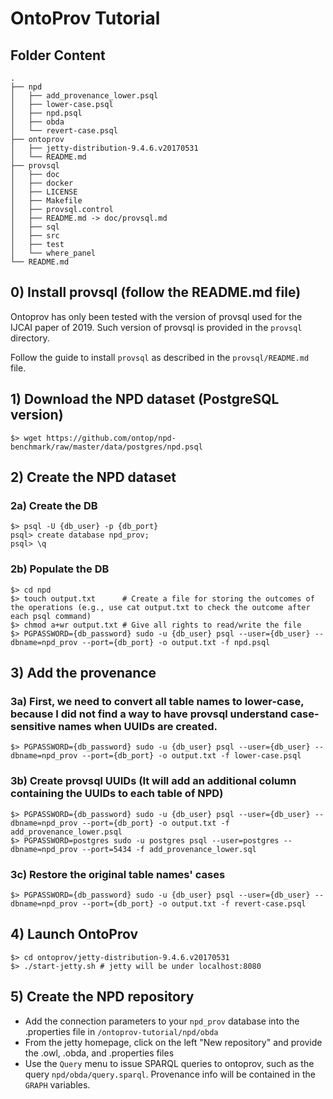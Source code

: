 # OntoProv Tutorial

## Folder Content

~~~
.
├── npd
│   ├── add_provenance_lower.psql
│   ├── lower-case.psql
│   ├── npd.psql
│   ├── obda
│   └── revert-case.psql
├── ontoprov
│   ├── jetty-distribution-9.4.6.v20170531
│   └── README.md
├── provsql
│   ├── doc
│   ├── docker
│   ├── LICENSE
│   ├── Makefile
│   ├── provsql.control
│   ├── README.md -> doc/provsql.md
│   ├── sql
│   ├── src
│   ├── test
│   └── where_panel
└── README.md
~~~

## 0) Install provsql (follow the README.md file)

Ontoprov has only been tested with the version of provsql used for the IJCAI paper of 2019. Such version of provsql is provided in the `provsql` directory.

Follow the guide to install `provsql` as described in the `provsql/README.md` file. 

## 1) Download the NPD dataset (PostgreSQL version)

~~~
$> wget https://github.com/ontop/npd-benchmark/raw/master/data/postgres/npd.psql
~~~

## 2) Create the NPD dataset
### 2a) Create the DB

~~~
$> psql -U {db_user} -p {db_port}
psql> create database npd_prov;
psql> \q
~~~

### 2b) Populate the DB

~~~
$> cd npd
$> touch output.txt      # Create a file for storing the outcomes of the operations (e.g., use cat output.txt to check the outcome after each psql command)
$> chmod a+wr output.txt # Give all rights to read/write the file
$> PGPASSWORD={db_password} sudo -u {db_user} psql --user={db_user} --dbname=npd_prov --port={db_port} -o output.txt -f npd.psql
~~~

## 3) Add the provenance

### 3a) First, we need to convert all table names to lower-case, because I did not find a way to have provsql understand case-sensitive names when UUIDs are created.

~~~
$> PGPASSWORD={db_password} sudo -u {db_user} psql --user={db_user} --dbname=npd_prov --port={db_port} -o output.txt -f lower-case.psql
~~~

### 3b) Create provsql UUIDs (It will add an additional column containing the UUIDs to each table of NPD)

~~~
$> PGPASSWORD={db_password} sudo -u {db_user} psql --user={db_user} --dbname=npd_prov --port={db_port} -o output.txt -f add_provenance_lower.psql
$> PGPASSWORD=postgres sudo -u postgres psql --user=postgres --dbname=npd_prov --port=5434 -f add_provenance_lower.sql
~~~

### 3c) Restore the original table names' cases

~~~
$> PGPASSWORD={db_password} sudo -u {db_user} psql --user={db_user} --dbname=npd_prov --port={db_port} -o output.txt -f revert-case.psql
~~~

## 4) Launch OntoProv

~~~
$> cd ontoprov/jetty-distribution-9.4.6.v20170531
$> ./start-jetty.sh # jetty will be under localhost:8080 
~~~

## 5) Create the NPD repository

- Add the connection parameters to your `npd_prov` database into the .properties file in `/ontoprov-tutorial/npd/obda`
- From the jetty homepage, click on the left "New repository" and provide the .owl, .obda, and .properties files
- Use the `Query` menu to issue SPARQL queries to ontoprov, such as the query `npd/obda/query.sparql`. Provenance info will be contained in the `GRAPH` variables.
